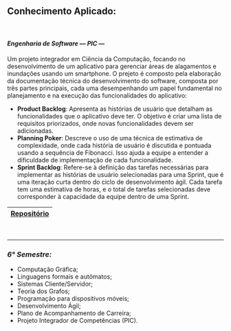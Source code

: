 ## **Conhecimento Aplicado:**

</br>

#### ***Engenharia de Software — PIC —***
Um projeto integrador em Ciência da Computação, focando no desenvolvimento de um aplicativo para gerenciar áreas de alagamentos e inundações usando um smartphone. O prejeto é composto pela elaboração da documentação técnica do desenvolvimento do software, composta por três partes principais, cada uma desempenhando um papel fundamental no planejamento e na execução das funcionalidades do aplicativo:
 - **Product Backlog**: Apresenta as histórias de usuário que detalham as funcionalidades que o aplicativo deve ter. O objetivo é criar uma lista de requisitos priorizados, onde novas funcionalidades devem ser adicionadas.
 - **Planning Poker**: Descreve o uso de uma técnica de estimativa de complexidade, onde cada história de usuário é discutida e pontuada usando a sequência de Fibonacci. Isso ajuda a equipe a entender a dificuldade de implementação de cada funcionalidade.
 - **Sprint Backlog**: Refere-se à definição das tarefas necessárias para implementar as histórias de usuário selecionadas para uma Sprint, que é uma iteração curta dentro do ciclo de desenvolvimento ágil. Cada tarefa tem uma estimativa de horas, e o total de tarefas selecionadas deve corresponder à capacidade da equipe dentro de uma Sprint.

| <a href="https://github.com/LoukasLoukanos/Ciencia-da-Computacao/tree/master/SEMESTRES%20BCC%20-%20Conhecimento%20Aplicado/6%C2%B0%20Semestre/PIC%20-%20Engenharia%20de%20Software">Repositório</a> |
|:-:|

</br>

<hr>

### ***6° Semestre:***
- Computação Gráfica;
- Linguagens formais e autômatos;
- Sistemas Cliente/Servidor;
- Teoria dos Grafos;
- Programação para dispositivos móveis;
- Desenvolvimento Ágil;
- Plano de Acompanhamento de Carreira;
- Projeto Integrador de Competências (PIC).
